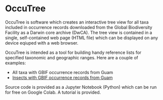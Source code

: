 # OccuTree

OccuTree is software which creates an interactive tree view for all taxa included in occurrence records downloaded from the Global Biodiversity Facility as a Darwin core archive (DwCA). The tree view is contained in a single, self-contained web page (HTML file) which can be displayed on any device eqiuped with a web browser.  

OccuTree is intended as a tool for building handy reference lists for specified taxonomic and geographic ranges. Here are a couple of examples:
* All taxa with GBIF occurrence records from Guam
* [Insects with GBIF occurrence records from Guam](https://aubreymoore.github.io/Guam-insect-list/gbif-occurences-Guam-Insecta.html)

Source code is provided as a Jupyter Notebook (Python) which can be run for free on Google Colab. A tutorial is provided.
